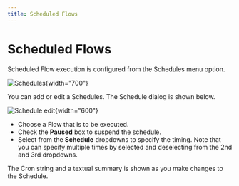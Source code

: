 ```yaml
---
title: Scheduled Flows
---
```


# Scheduled Flows

Scheduled Flow execution is configured from the Schedules menu option.

![Schedules](schedules-listing.png){width="700"}

You can add or edit a Schedules. The Schedule dialog is shown below.

![Schedule edit](schedules-edit.png){width="600"}

- Choose a Flow that is to be executed.
- Check the **Paused** box to suspend the schedule.
- Select from the **Schedule** dropdowns to specify the timing. Note that you can specify multiple times by selected and deselecting from the 2nd and 3rd dropdowns.

The Cron string and a textual summary is shown as you make changes to the Schedule.

